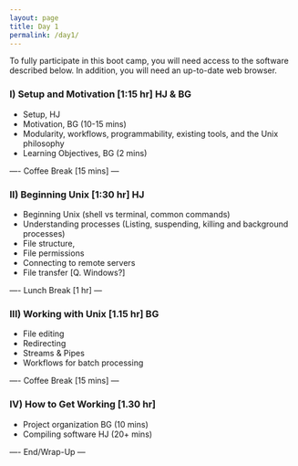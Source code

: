 ```yaml
---
layout: page
title: Day 1 
permalink: /day1/
---
```


To fully participate in this boot camp, you will need access to the software described below. In addition, you will need an up-to-date web browser. 

### I)   **Setup and Motivation** [1:15 hr]  HJ & BG
- Setup, HJ 
- Motivation,  BG (10-15 mins)
 - Modularity, workflows, programmability, existing tools, and the Unix philosophy
- Learning Objectives,  BG (2 mins)


—- Coffee Break [15 mins] —

### II)   **Beginning Unix** [1:30 hr]  HJ
- Beginning Unix (shell vs terminal, common commands)
- Understanding processes (Listing, suspending, killing and background processes)
- File structure,
- File permissions
- Connecting to remote servers
- File transfer [Q. Windows?]

—- Lunch Break [1 hr] —

### III)   **Working with Unix** [1.15 hr]  BG  
- File editing
- Redirecting
- Streams & Pipes 
- Workflows for batch processing 


—- Coffee Break [15 mins] —

### IV)   **How to Get Working** [1.30 hr]
- Project organization  BG (10 mins)   
- Compiling software   HJ (20+ mins)

—- End/Wrap-Up —

